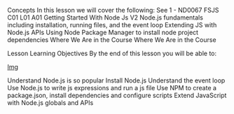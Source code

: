 Concepts
In this lesson we will cover the following:
See 1 - ND0067 FSJS C01 L01 A01 Getting Started With Node Js V2
Node.js fundamentals including installation, running files, and the event loop
Extending JS with Node.js APIs
Using Node Package Manager to install node project dependencies
Where We Are in the Course
Where We Are in the Course

Lesson Learning Objectives
By the end of this lesson you will be able to:

[Img](./../img/fsjs-c1-l1-intro.jpg)

Understand Node.js is so popular
Install Node.js
Understand the event loop
Use Node.js to write js expressions and run a js file
Use NPM to create a package.json, install dependencies and configure scripts
Extend JavaScript with Node.js globals and APIs